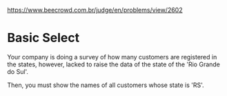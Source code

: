 https://www.beecrowd.com.br/judge/en/problems/view/2602

# Basic Select

Your company is doing a survey of how many customers are registered in the
states, however, lacked to raise the data of the state of the 'Rio Grande do
Sul'.

Then, you must show the names of all customers whose state is 'RS'.
